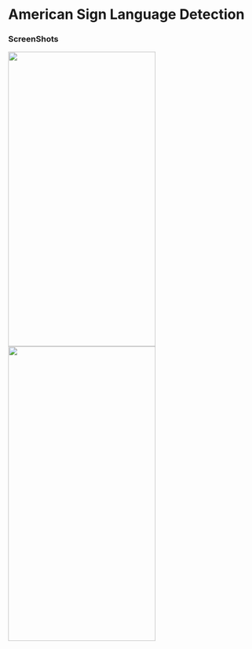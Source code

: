 # American Sign Language Detection
### ScreenShots 
<img src="https://challengepost-s3-challengepost.netdna-ssl.com/photos/production/software_photos/001/486/518/datas/original.png" width="300px" height="600px"> <img src="https://challengepost-s3-challengepost.netdna-ssl.com/photos/production/software_photos/001/486/519/datas/original.png" width="300px" height="600px"> 
